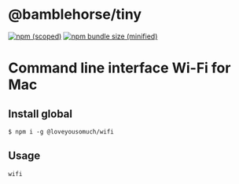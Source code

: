 # @bamblehorse/tiny

[![npm (scoped)](https://img.shields.io/badge/npm-1.3.0-blue)](https://www.npmjs.com/package/@loveyousomuch/wifi/)
[![npm bundle size (minified)](https://img.shields.io/badge/size-1.82%20kB-green)](https://www.npmjs.com/package/@loveyousomuch/wifi)

<h1>Command line interface Wi-Fi for Mac</h1>

## Install global 

```
$ npm i -g @loveyousomuch/wifi
```

## Usage

```shell
wifi
```